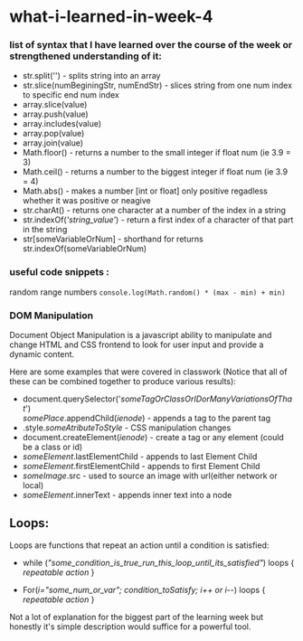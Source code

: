 # what-i-learned-in-week-4
### list of syntax that I have learned over the course of the week or strengthened understanding of it:    

* str.split('') - splits string into an array   
* str.slice(numBeginingStr, numEndStr) - slices string from one num index to specific end num index
* array.slice(value)
* array.push(value)
* array.includes(value)
* array.pop(value)
* array.join(value)
* Math.floor() - returns a number to the small integer if float num (ie 3.9 = 3)  
* Math.ceil() - returns a number to the biggest integer if float num (ie 3.9 = 4)  
* Math.abs() - makes a number [int or float] only positive regadless whether it was positive or neagive  
* str.charAt() - returns one character at a number of the index in a string  
* str.indexOf(*'string_value'*) - return a first index of a character of that part in the string  
* str[someVariableOrNum] - shorthand for returns str.indexOf(someVariableOrNum)

### useful code snippets :
random range numbers
```console.log(Math.random() * (max - min) + min)```  

### DOM Manipulation  
Document Object Manipulation is a javascript ability to manipulate and change HTML and CSS frontend to look for user input and provide a dynamic content.

Here are some examples that were covered in classwork (Notice that all of these can be combined together to produce various results):  

* document.querySelector('_someTagOrClassOrIDorManyVariationsOfThat_')  
_somePlace_.appendChild(_ienode_)  - appends a tag to the parent tag  
* .style._someAtributeToStyle_  - CSS manipulation changes  
* document.createElement(_ienode_)  - create a tag or any element (could be a class or id)  
* _someElement_.lastElementChild  - appends to last Element Child  
* _someElement_.firstElementChild  - appends to first Element Child   
* _someImage_.src - used to source an image with url(either network or local)  
* _someElement_.innerText - appends inner text into a node  



## Loops:
Loops are functions that repeat an action until a condition is satisfied:

* while (*"some_condition_is_true_run_this_loop_until_its_satisfied"*) loops { _repeatable action_ }

* For(*i="some_num_or_var"; condition_toSatisfy; i++ or i--*) loops { _repeatable action_ }

Not a lot of explanation for the biggest part of the learning week but honestly it's simple description would suffice for a powerful tool.  